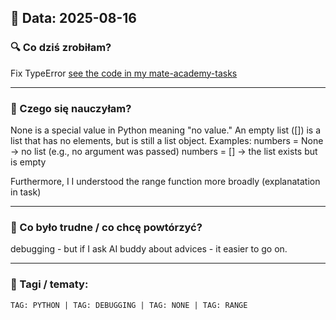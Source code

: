 ## 📅 Data: 2025-08-16

### 🔍 Co dziś zrobiłam?
Fix TypeError [see the code in my mate-academy-tasks](https://github.com/katarzynaroza/python-developer-journey/blob/main/mate-academy-tasks/2025/2025-08-16-max-num-and-None.md)

---

### 🧠 Czego się nauczyłam?
None is a special value in Python meaning "no value." An empty list ([]) is a list that has no elements, but is still a list object. Examples:
numbers = None → no list (e.g., no argument was passed)
numbers = [] → the list exists but is empty

Furthermore, I I understood the range function more broadly (explanatation in task)

---

### 🧩 Co było trudne / co chcę powtórzyć?
debugging - but if I ask AI buddy about advices - it easier to go on. 

---

### 🔖 Tagi / tematy:
`TAG: PYTHON | TAG: DEBUGGING | TAG: NONE | TAG: RANGE`  

